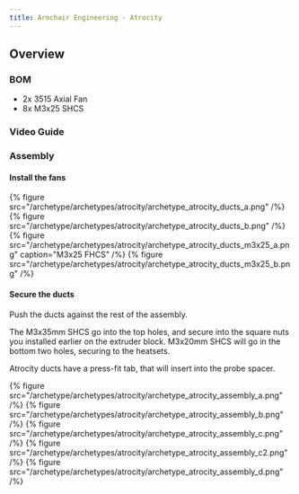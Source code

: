 ```yaml
---
title: Armchair Engineering - Atrocity
---
```


## Overview


### BOM
- 2x 3515 Axial Fan
- 8x M3x25 SHCS

### Video Guide


### Assembly

#### Install the fans
{% figure src="/archetype/archetypes/atrocity/archetype_atrocity_ducts_a.png" /%}
{% figure src="/archetype/archetypes/atrocity/archetype_atrocity_ducts_b.png" /%}
{% figure src="/archetype/archetypes/atrocity/archetype_atrocity_ducts_m3x25_a.png" caption="M3x25 FHCS" /%}
{% figure src="/archetype/archetypes/atrocity/archetype_atrocity_ducts_m3x25_b.png" /%}

#### Secure the ducts
Push the ducts against the rest of the assembly.

The M3x35mm SHCS go into the top holes, and secure into the square nuts you installed earlier on the extruder block.
M3x20mm SHCS will go in the bottom two holes, securing to the heatsets.

Atrocity ducts have a press-fit tab, that will insert into the probe spacer.

{% figure src="/archetype/archetypes/atrocity/archetype_atrocity_assembly_a.png" /%}
{% figure src="/archetype/archetypes/atrocity/archetype_atrocity_assembly_b.png" /%}
{% figure src="/archetype/archetypes/atrocity/archetype_atrocity_assembly_c.png" /%}
{% figure src="/archetype/archetypes/atrocity/archetype_atrocity_assembly_c2.png" /%}
{% figure src="/archetype/archetypes/atrocity/archetype_atrocity_assembly_d.png" /%}
